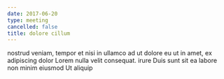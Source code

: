 ```yaml
---
date: 2017-06-20
type: meeting
cancelled: false
title: dolore cillum
---
```

nostrud veniam, tempor et nisi in ullamco ad ut dolore eu ut in amet, ex adipiscing dolor Lorem nulla velit consequat. irure Duis sunt sit ea labore non minim eiusmod Ut aliquip
